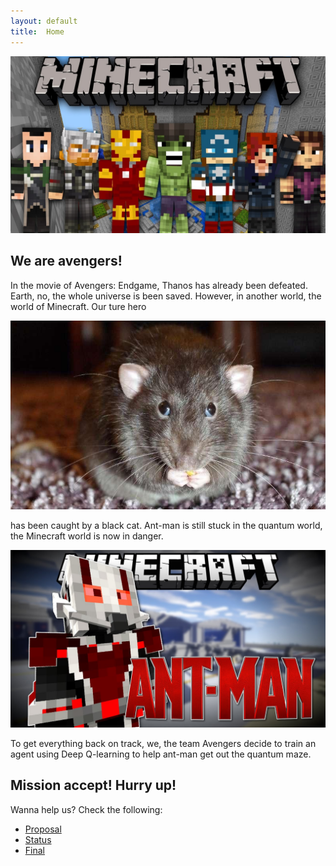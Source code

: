 ```yaml
---
layout: default
title:  Home
---
```


![alt text](https://github.com/kexuejia911/avengers/blob/master/docs/mine_avengers.jpg)

## We are avengers!

In the movie of Avengers: Endgame, Thanos has already been defeated. Earth, no, the whole universe is been saved. However, in another world, the world of Minecraft. Our ture hero

![alt text](https://github.com/kexuejia911/avengers/blob/master/docs/mouse.jpg)

has been caught by a black cat. Ant-man is still stuck in the quantum world, the Minecraft world is now in danger. 

![alt text](https://github.com/kexuejia911/avengers/blob/master/docs/ant_man.jpg)


To get everything back on track, we, the team Avengers decide to train an agent using Deep Q-learning to help ant-man get out the quantum maze.

## Mission accept! Hurry up! 


Wanna help us? Check the following:

- [Proposal](https://github.com/kexuejia911/Avengers/blob/master/docs/proposal.md)
- [Status](https://github.com/kexuejia911/Avengers/blob/master/docs/status.md)
- [Final](https://github.com/kexuejia911/Avengers/blob/master/docs/final.md)




[quickref]: https://stevendesora.wix.com/avengers
